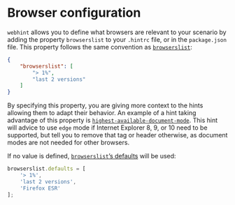 # Browser configuration

`webhint` allows you to define what browsers are relevant to your
scenario by adding the property `browserslist` to your `.hintrc`
file, or in the `package.json` file. This property follows the same
convention as [`browserslist`][browserslist]:

```json
{
    "browserslist": [
        "> 1%",
        "last 2 versions"
    ]
}
```

By specifying this property, you are giving more context to the hints
allowing them to adapt their behavior. An example of a hint taking
advantage of this property is [`highest-available-document-mode`][doc
modes]. This hint will advice to use `edge` mode if Internet Explorer
8, 9, or 10 need to be supported, but tell you to remove that tag or
header otherwise, as document modes are not needed for other browsers.

If no value is defined, [`browserslist`’s defaults][browserslist
defaults] will be used:

```js
browserslist.defaults = [
    '> 1%',
    'last 2 versions',
    'Firefox ESR'
];
```

<!-- Link labels: -->

[browserslist]: https://github.com/ai/browserslist#readme
[browserslist defaults]: https://github.com/ai/browserslist#queries
[doc modes]: ../hints/hint-highest-available-document-mode/
